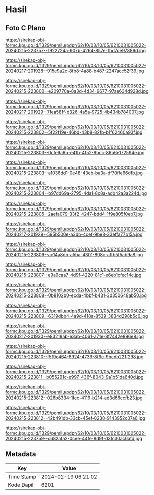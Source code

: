 # Hasil

## Foto C Plano

https://sirekap-obj-formc.kpu.go.id/1329/pemilu/pdpr/62/10/03/10/05/6210031005022-20240215-223757--1922724a-907b-4264-857e-1bd7de97889d.jpg

https://sirekap-obj-formc.kpu.go.id/1329/pemilu/pdpr/62/10/03/10/05/6210031005022-20240217-201928--915e9a2c-8fb8-4a88-b487-2247acc52f39.jpg

https://sirekap-obj-formc.kpu.go.id/1329/pemilu/pdpr/62/10/03/10/05/6210031005022-20240215-223800--e209770a-8a3d-4d34-9677-97ae634d928d.jpg

https://sirekap-obj-formc.kpu.go.id/1329/pemilu/pdpr/62/10/03/10/05/6210031005022-20240217-201929--7fea581f-d326-4a5a-9725-4b434b784007.jpg

https://sirekap-obj-formc.kpu.go.id/1329/pemilu/pdpr/62/10/03/10/05/6210031005022-20240215-223802--5f22f19e-46bd-43b8-82fb-b1f62460a93f.jpg

https://sirekap-obj-formc.kpu.go.id/1329/pemilu/pdpr/62/10/03/10/05/6210031005022-20240215-223803--0cfe6a6b-e41b-4f52-9bcc-86b6e172594e.jpg

https://sirekap-obj-formc.kpu.go.id/1329/pemilu/pdpr/62/10/03/10/05/6210031005022-20240215-223803--a1036dd1-0e48-43eb-ba3a-df70ffe66dfb.jpg

https://sirekap-obj-formc.kpu.go.id/1329/pemilu/pdpr/62/10/03/10/05/6210031005022-20240215-223804--b97dd69a-2795-4da1-8c8a-adb42a3a224d.jpg

https://sirekap-obj-formc.kpu.go.id/1329/pemilu/pdpr/62/10/03/10/05/6210031005022-20240215-223805--2aefa079-33f2-4247-bdd4-1f9e805f0eb7.jpg

https://sirekap-obj-formc.kpu.go.id/1329/pemilu/pdpr/62/10/03/10/05/6210031005022-20240217-201929--595b500e-a3db-4cef-9be8-33effa77b15a.jpg

https://sirekap-obj-formc.kpu.go.id/1329/pemilu/pdpr/62/10/03/10/05/6210031005022-20240215-223806--ac14a8db-a5ba-4301-808c-affb5f5ab9a8.jpg

https://sirekap-obj-formc.kpu.go.id/1329/pemilu/pdpr/62/10/03/10/05/6210031005022-20240215-223807--e9a9caa7-4d9f-4220-81c1-e6eb1cfec14c.jpg

https://sirekap-obj-formc.kpu.go.id/1329/pemilu/pdpr/62/10/03/10/05/6210031005022-20240215-223808--0b8102b0-ecda-4bbf-b431-3d350648ab50.jpg

https://sirekap-obj-formc.kpu.go.id/1329/pemilu/pdpr/62/10/03/10/05/6210031005022-20240215-223809--6319dbb4-4a9d-418a-8539-3834d298b5c6.jpg

https://sirekap-obj-formc.kpu.go.id/1329/pemilu/pdpr/62/10/03/10/05/6210031005022-20240217-201930--e83218ab-e3ab-4061-a71e-8f7442e896e8.jpg

https://sirekap-obj-formc.kpu.go.id/1329/pemilu/pdpr/62/10/03/10/05/6210031005022-20240215-223810--f5f9c464-8924-4739-8f9c-9bcdb221f298.jpg

https://sirekap-obj-formc.kpu.go.id/1329/pemilu/pdpr/62/10/03/10/05/6210031005022-20240215-223811--b055291c-e997-436f-8043-9a1b51da640d.jpg

https://sirekap-obj-formc.kpu.go.id/1329/pemilu/pdpr/62/10/03/10/05/6210031005022-20240215-223812--026b8334-1fcc-4119-b214-ad3d66ccfb23.jpg

https://sirekap-obj-formc.kpu.go.id/1329/pemilu/pdpr/62/10/03/10/05/6210031005022-20240215-223812--42b491db-33cb-45ef-8238-9143952c07a6.jpg

https://sirekap-obj-formc.kpu.go.id/1329/pemilu/pdpr/62/10/03/10/05/6210031005022-20240215-223759--c682afa2-0cee-44fe-8d9f-d3fc30ac6afd.jpg


## Metadata

| Key        | Value               |
| ---------- | ------------------- |
| Time Stamp | 2024-02-19 06:21:02 |
| Kode Dapil | 6201                |




